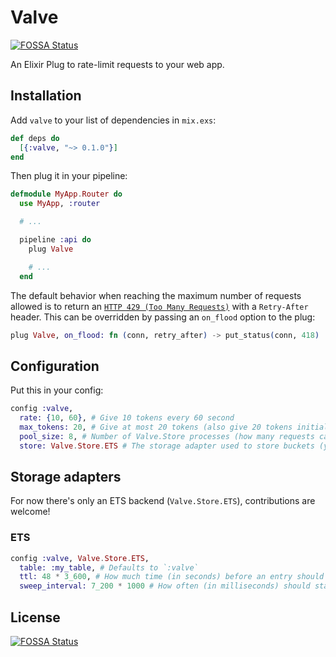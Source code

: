 # Valve
[![FOSSA Status](https://app.fossa.io/api/projects/git%2Bgithub.com%2Fevuez%2Fvalve.svg?type=shield)](https://app.fossa.io/projects/git%2Bgithub.com%2Fevuez%2Fvalve?ref=badge_shield)


An Elixir Plug to rate-limit requests to your web app.

## Installation

Add `valve` to your list of dependencies in `mix.exs`:

```elixir
def deps do
  [{:valve, "~> 0.1.0"}]
end
```

Then plug it in your pipeline:

```elixir
defmodule MyApp.Router do
  use MyApp, :router

  # ...

  pipeline :api do
    plug Valve

    # ...
  end
```

The default behavior when reaching the maximum number of requests allowed is to return an [`HTTP 429 (Too Many Requests)`](https://httpstatuses.com/429) with a `Retry-After` header.
This can be overridden by passing an `on_flood` option to the plug:

```elixir
plug Valve, on_flood: fn (conn, retry_after) -> put_status(conn, 418) |> halt() end
```

## Configuration

Put this in your config:

```elixir
config :valve,
  rate: {10, 60}, # Give 10 tokens every 60 second
  max_tokens: 20, # Give at most 20 tokens (also give 20 tokens initially)
  pool_size: 8, # Number of Valve.Store processes (how many requests can be handled simultaneously)
  store: Valve.Store.ETS # The storage adapter used to store buckets (you'll need to recompile the library if you change this)
```


## Storage adapters

For now there's only an ETS backend (`Valve.Store.ETS`), contributions are welcome!

### ETS

```elixir
config :valve, Valve.Store.ETS,
  table: :my_table, # Defaults to `:valve`
  ttl: 48 * 3_600, # How much time (in seconds) before an entry should get swept (defaults to a day)
  sweep_interval: 7_200 * 1000 # How often (in milliseconds) should stale entries be cleaned (defaults to an hour)
```


## License
[![FOSSA Status](https://app.fossa.io/api/projects/git%2Bgithub.com%2Fevuez%2Fvalve.svg?type=large)](https://app.fossa.io/projects/git%2Bgithub.com%2Fevuez%2Fvalve?ref=badge_large)